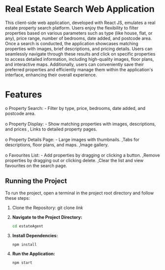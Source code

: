 # Real Estate Search Web Application
This client-side web application, developed with React JS, emulates a real estate property search platform. Users enjoy the flexibility to filter properties based on various parameters such as type (like house, flat, or any), price range, number of bedrooms, date added, and postcode area. Once a search is conducted, the application showcases matching properties with images, brief descriptions, and pricing details. Users can seamlessly navigate through these results and click on specific properties to access detailed information, including high-quality images, floor plans, and interactive maps. Additionally, users can conveniently save their preferred properties and efficiently manage them within the application's interface, enhancing their overall experience.
<h1>Features</h1>
o Property Search: - Filter by type, price, bedrooms, date added, and postcode area.<br><br>
o	Property Display: - Show matching properties with images, descriptions, and prices , Links to detailed property pages.<br><br>
o	Property Details Page: - Large images with thumbnails. ,Tabs for descriptions, floor plans, and maps. ,Image gallery.<br><br>
o	Favourites List: - Add properties by dragging or clicking a button. ,Remove properties by dragging out or clicking delete. ,Clear the list and view favourites on the search page.

## Running the Project

To run the project, open a terminal in the project root directory and follow these steps:
1. Clone the Repository: git clone <i>link</i>

2. **Navigate to the Project Directory:**
   ```bash
   cd estateAgent
3. **Install Dependencies:**
   ```bash
   npm install
4. **Run the Application:**
   ```bash
   npm start

